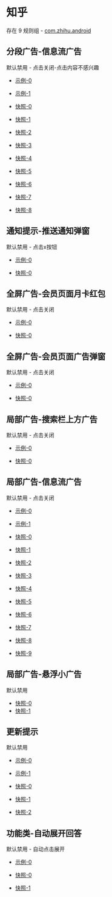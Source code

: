 # 知乎

存在 9 规则组 - [com.zhihu.android](/src/apps/com.zhihu.android.ts)

## 分段广告-信息流广告

默认禁用 - 点击关闭-点击内容不感兴趣

- [示例-0](https://m.gkd.li/57941037/f6498773-af55-4ba9-96fa-4c0597523d55)
- [示例-1](https://m.gkd.li/57941037/c52e22c6-987e-46c2-a4ca-e1182972ed94)

- [快照-0](https://i.gkd.li/i/13849671)
- [快照-1](https://i.gkd.li/i/12647525)
- [快照-2](https://i.gkd.li/i/14178516)
- [快照-3](https://i.gkd.li/i/13849442)
- [快照-4](https://i.gkd.li/i/14178979)
- [快照-5](https://i.gkd.li/i/14321041)
- [快照-6](https://i.gkd.li/i/14468152)
- [快照-7](https://i.gkd.li/i/14192451)
- [快照-8](https://i.gkd.li/i/13849689)

## 通知提示-推送通知弹窗

默认禁用 - 点击x按钮

- [示例-0](https://m.gkd.li/57941037/25cfef06-fe50-4250-bf45-1f6210f95063)

- [快照-0](https://i.gkd.li/i/12647583)

## 全屏广告-会员页面月卡红包

默认禁用 - 点击关闭

- [示例-0](https://m.gkd.li/57941037/335dee89-4b55-40f1-8316-b7b4f86a8ee6)

- [快照-0](https://i.gkd.li/i/12647421)

## 全屏广告-会员页面广告弹窗

默认禁用 - 点击关闭

- [示例-0](https://m.gkd.li/57941037/9eb78a95-c2dc-4a8b-9b86-f9d0fc0ed6fd)

- [快照-0](https://i.gkd.li/i/12707676)

## 局部广告-搜索栏上方广告

默认禁用 - 点击关闭

- [示例-0](https://m.gkd.li/101449500/11c26ab8-0b01-4345-8ea8-d4e97233b723)

- [快照-0](https://i.gkd.li/i/14156887)

## 局部广告-信息流广告

默认禁用 - 点击关闭

- [示例-0](https://m.gkd.li/57941037/0443d5cb-aa24-4447-afd7-58c5a09af835)
- [示例-1](https://m.gkd.li/45487685/c7d89c48-91d1-4658-b22e-d2626117be8b)

- [快照-0](https://i.gkd.li/i/14178980)
- [快照-1](https://i.gkd.li/i/14206949)
- [快照-2](https://i.gkd.li/i/14232195)
- [快照-3](https://i.gkd.li/i/14235024)
- [快照-4](https://i.gkd.li/i/14206988)
- [快照-5](https://i.gkd.li/i/14220104)
- [快照-6](https://i.gkd.li/i/14421277)
- [快照-7](https://i.gkd.li/i/14296163)
- [快照-8](https://i.gkd.li/i/14332161)
- [快照-9](https://i.gkd.li/i/14391614)

## 局部广告-悬浮小广告

默认禁用

- [快照-0](https://i.gkd.li/i/14296251)
- [快照-1](https://i.gkd.li/i/14635636)

## 更新提示

默认禁用

- [示例-0](https://m.gkd.li/57941037/728ea1cd-ca19-4de9-9e7e-eb2a3513f965)
- [示例-1](https://m.gkd.li/57941037/728ea1cd-ca19-4de9-9e7e-eb2a3513f965)

- [快照-0](https://i.gkd.li/i/14445502)
- [快照-1](https://i.gkd.li/i/14445815)
- [快照-2](https://i.gkd.li/i/14445502)

## 功能类-自动展开回答

默认禁用 - 自动点击展开

- [示例-0](https://m.gkd.li/57941037/6f6e5fd0-98a8-4a92-be02-7f34e3c5b8bd)

- [快照-0](https://i.gkd.li/i/12647688)
- [快照-1](https://i.gkd.li/i/12707687)
